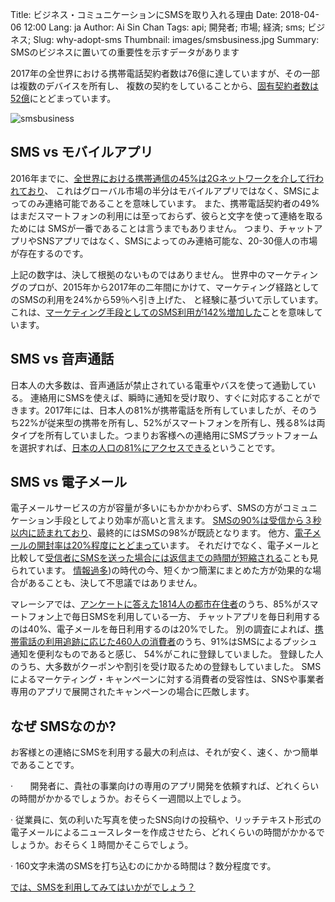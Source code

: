 Title: ビジネス・コミュニケーションにSMSを取り入れる理由
Date: 2018-04-06 12:00
Lang: ja
Author: Ai Sin Chan
Tags: api; 開発者; 市場; 経済; sms; ビジネス;
Slug: why-adopt-sms
Thumbnail: images/smsbusiness.jpg
Summary: SMSのビジネスに置いての重要性を示すデータがあります

2017年の全世界における携帯電話契約者数は76億に達していますが、その一部は複数のデバイスを所有し、
複数の契約をしていることから、[固有契約者数は52億](https://www.ericsson.com/en/mobility-report/reports/november-2017)にとどまっています。

![smsbusiness](/images/smsbusiness.jpg)

## SMS vs モバイルアプリ

2016年までに、[全世界における携帯通信の45%は2Gネットワークを介して行われており](https://www.gsmaintelligence.com/research/2017/02/the-mobile-economy-2017/612/)、
これはグローバル市場の半分はモバイルアプリではなく、SMSによってのみ連絡可能であることを意味しています。
また、携帯電話契約者の49%はまだスマートフォンの利用には至っておらず、彼らと文字を使って連絡を取るためには
SMSが一番であることは言うまでもありません。
つまり、チャットアプリやSNSアプリではなく、SMSによってのみ連絡可能な、20-30億人の市場が存在するのです。

上記の数字は、決して根拠のないものではありません。
世界中のマーケティングのプロが、2015年から2017年の二年間にかけて、マーケティング経路としてのSMSの利用を24%から59％へ引き上げた、
と経験に基づいて示しています。これは、[マーケティング手段としてのSMS利用が142%増加した](https://www.salesforce.com/blog/2017/06/fourth-annual-state-of-marketing-report.html)ことを意味しています。


## SMS vs 音声通話

日本人の大多数は、音声通話が禁止されている電車やバスを使って通勤している。
連絡用にSMSを使えば、瞬時に通知を受け取り、すぐに対応することができます。2017年には、日本人の81%が携帯電話を所有していましたが、そのうち22%が従来型の携帯を所有し、52%がスマートフォンを所有し、残る8%は両タイプを所有していました。つまりお客様への連絡用にSMSプラットフォームを選択すれば、[日本の人口の81%にアクセスできる](https://www2.deloitte.com/jp/ja/pages/technology-media-and-telecommunications/articles/com/mobile-consumer-survey-2017.html)ということです。


## SMS vs 電子メール

電子メールサービスの方が容量が多いにもかかかわらず、SMSの方がコミュニケーション手段としてより効率が高いと言えます。
[SMSの90%は受信から３秒以内に読まれており](https://info.dynmark.com/hs-fs/hub/307137/file-650880813-pdf/whitepapers/Intelligence_Review_Edition2.pdf)、最終的にはSMSの98%が既読となります。
他方、[電子メールの開封率は20%程度にとどまって](https://www.smartinsights.com/email-marketing/email-communications-strategy/statistics-sources-for-email-marketing/)います。
それだけでなく、電子メールと比較して[受信者にSMSを送った場合には返信までの時間が短縮される](http://www.pewresearch.org/2016/09/07/text-message-notification-for-web-surveys/)ことも見られています。
[情報過多](http://www.pewinternet.org/2016/12/07/information-overload/))の時代の今、短くかつ簡潔にまとめた方が効果的な場合があることも、決して不思議ではありません。

マレーシアでは、[アンケートに答えた1814人の都市在住者](http://sdiwc.net/digital-library/a-study-of-the-trend-of-smartphone-andits-usage-behavior-in-malaysia)のうち、85%がスマートフォン上で毎日SMSを利用している一方、
チャットアプリを毎日利用するのは40%、電子メールを毎日利用するのは20%でした。
別の調査によれば、[携帯電話の利用追跡に応じた460人の消費者](https://www.salesforce.com/blog/2014/02/mobile-behavior-report.html)のうち、91%はSMSによるプッシュ通知を便利なものであると感じ、
54%がこれに登録していました。
登録した人のうち、大多数がクーポンや割引を受け取るための登録もしていました。
SMSによるマーケティング・キャンペーンに対する消費者の受容性は、SNSや事業者専用のアプリで展開されたキャンペーンの場合に匹敵します。


## なぜ SMSなのか?
お客様との連絡にSMSを利用する最大の利点は、それが安く、速く、かつ簡単であることです。

·       開発者に、貴社の事業向けの専用のアプリ開発を依頼すれば、どれくらいの時間がかかるでしょうか。おそらく一週間以上でしょう。

·       従業員に、気の利いた写真を使ったSNS向けの投稿や、リッチテキスト形式の電子メールによるニュースレターを作成させたら、どれくらいの時間がかかるでしょうか。おそらく１時間かそこらでしょう。

·       160文字未満のSMSを打ち込むのにかかる時間は？数分程度です。

[では、SMSを利用してみてはいかがでしょう？](https://www.xoxzo.com/ja/about/sms-api/)

 
